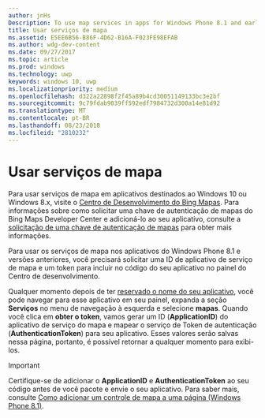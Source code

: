 ```yaml
---
author: jnHs
Description: To use map services in apps for Windows Phone 8.1 and earlier, you need a map service application ID and a token to include in your app's code. You can get this token in the Dev Center dashboard.
title: Usar serviços de mapa
ms.assetid: E5EE6B56-B86F-4D62-B16A-F023FE98EFAB
ms.author: wdg-dev-content
ms.date: 09/27/2017
ms.topic: article
ms.prod: windows
ms.technology: uwp
keywords: windows 10, uwp
ms.localizationpriority: medium
ms.openlocfilehash: d322a22898f2f45a89b4cd30051149133bc3e2bf
ms.sourcegitcommit: 9c79fdab9039ff592edf7984732d300a14e81d92
ms.translationtype: MT
ms.contentlocale: pt-BR
ms.lasthandoff: 08/23/2018
ms.locfileid: "2810232"
---
```

# <a name="use-map-services"></a>Usar serviços de mapa

Para usar serviços de mapa em aplicativos destinados ao Windows 10 ou Windows 8.x, visite o [Centro de Desenvolvimento do Bing Mapas](http://go.microsoft.com/fwlink/p/?LinkId=614880). Para informações sobre como solicitar uma chave de autenticação de mapas do Bing Maps Developer Center e adicioná-lo ao seu aplicativo, consulte a [solicitação de uma chave de autenticação de mapas](../maps-and-location/authentication-key.md) para obter mais informações. 

Para usar os serviços de mapa nos aplicativos do Windows Phone 8.1 e versões anteriores, você precisará solicitar uma ID de aplicativo de serviço de mapa e um token para incluir no código do seu aplicativo no painel do Centro de desenvolvimento.

Qualquer momento depois de ter [reservado o nome do seu aplicativo](create-your-app-by-reserving-a-name.md), você pode navegar para esse aplicativo em seu painel, expanda a seção **Serviços** no menu de navegação à esquerda e selecione **mapas**. Quando você clica em **obter o token**, vamos gerar um ID (**ApplicationID**) do aplicativo de serviço do mapa e mapear o serviço de Token de autenticação (**AuthenticationToken**) para seu aplicativo. Esses valores serão salvas nessa página, portanto, é possível retornar a qualquer momento para exibi-los.

> [!IMPORTANT]
> Certifique-se de adicionar o **ApplicationID** e **AuthenticationToken** ao seu código antes de você pacote e envie o seu aplicativo. Para saber mais, consulte [Como adicionar um controle de mapa a uma página (Windows Phone 8.1)](http://go.microsoft.com/fwlink/p/?LinkId=614882).

 

 




